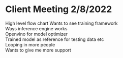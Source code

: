 # Client Meeting 2/8/2022

High level flow chart
Wants to see training framework  
Ways inference engine works  
Openvino for model optimizer  
Trained model as reference for testing data etc  
Looping in more people  
Wants to give me more support

